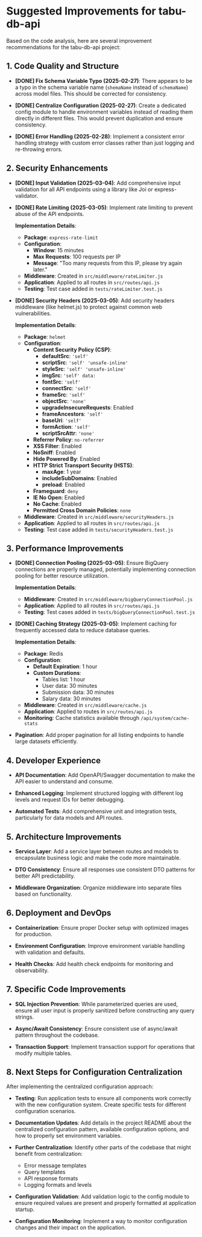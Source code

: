 # Suggested Improvements for tabu-db-api

Based on the code analysis, here are several improvement recommendations for the tabu-db-api project:

## 1. Code Quality and Structure

- **[DONE] Fix Schema Variable Typo (2025-02-27)**: There appears to be a typo in the schema variable name (`shemaName` instead of `schemaName`) across model files. This should be corrected for consistency.

- **[DONE] Centralize Configuration (2025-02-27)**: Create a dedicated config module to handle environment variables instead of reading them directly in different files. This would prevent duplication and ensure consistency.

- **[DONE] Error Handling (2025-02-28)**: Implement a consistent error handling strategy with custom error classes rather than just logging and re-throwing errors.

## 2. Security Enhancements

- **[DONE] Input Validation (2025-03-04)**: Add comprehensive input validation for all API endpoints using a library like Joi or express-validator.

- **[DONE] Rate Limiting (2025-03-05)**: Implement rate limiting to prevent abuse of the API endpoints.

  **Implementation Details**:
  - **Package**: `express-rate-limit`
  - **Configuration**:
    - **Window**: 15 minutes
    - **Max Requests**: 100 requests per IP
    - **Message**: "Too many requests from this IP, please try again later."
  - **Middleware**: Created in `src/middleware/rateLimiter.js`
  - **Application**: Applied to all routes in `src/routes/api.js`
  - **Testing**: Test case added in `tests/rateLimiter.test.js`

- **[DONE] Security Headers (2025-03-05)**: Add security headers middleware (like helmet.js) to protect against common web vulnerabilities.

  **Implementation Details**:
  - **Package**: `helmet`
  - **Configuration**:
    - **Content Security Policy (CSP)**:
      - **defaultSrc**: `'self'`
      - **scriptSrc**: `'self' 'unsafe-inline'`
      - **styleSrc**: `'self' 'unsafe-inline'`
      - **imgSrc**: `'self' data:`
      - **fontSrc**: `'self'`
      - **connectSrc**: `'self'`
      - **frameSrc**: `'self'`
      - **objectSrc**: `'none'`
      - **upgradeInsecureRequests**: Enabled
      - **frameAncestors**: `'self'`
      - **baseUri**: `'self'`
      - **formAction**: `'self'`
      - **scriptSrcAttr**: `'none'`
    - **Referrer Policy**: `no-referrer`
    - **XSS Filter**: Enabled
    - **NoSniff**: Enabled
    - **Hide Powered By**: Enabled
    - **HTTP Strict Transport Security (HSTS)**:
      - **maxAge**: 1 year
      - **includeSubDomains**: Enabled
      - **preload**: Enabled
    - **Frameguard**: `deny`
    - **IE No Open**: Enabled
    - **No Cache**: Enabled
    - **Permitted Cross Domain Policies**: `none`
  - **Middleware**: Created in `src/middleware/securityHeaders.js`
  - **Application**: Applied to all routes in `src/routes/api.js`
  - **Testing**: Test case added in `tests/securityHeaders.test.js`

## 3. Performance Improvements

- **[DONE] Connection Pooling (2025-03-05)**: Ensure BigQuery connections are properly managed, potentially implementing connection pooling for better resource utilization.

  **Implementation Details**:
  - **Middleware**: Created in `src/middleware/bigQueryConnectionPool.js`
  - **Application**: Applied to all routes in `src/routes/api.js`
  - **Testing**: Test cases added in `tests/bigQueryConnectionPool.test.js`

- **[DONE] Caching Strategy (2025-03-05)**: Implement caching for frequently accessed data to reduce database queries.

  **Implementation Details**:
  - **Package**: Redis
  - **Configuration**:
    - **Default Expiration**: 1 hour
    - **Custom Durations**:
      - Tables list: 1 hour
      - User data: 30 minutes
      - Submission data: 30 minutes
      - Salary data: 30 minutes
  - **Middleware**: Created in `src/middleware/cache.js`
  - **Application**: Applied to routes in `src/routes/api.js`
  - **Monitoring**: Cache statistics available through `/api/system/cache-stats`

- **Pagination**: Add proper pagination for all listing endpoints to handle large datasets efficiently.

## 4. Developer Experience

- **API Documentation**: Add OpenAPI/Swagger documentation to make the API easier to understand and consume.

- **Enhanced Logging**: Implement structured logging with different log levels and request IDs for better debugging.

- **Automated Tests**: Add comprehensive unit and integration tests, particularly for data models and API routes.

## 5. Architecture Improvements

- **Service Layer**: Add a service layer between routes and models to encapsulate business logic and make the code more maintainable.

- **DTO Consistency**: Ensure all responses use consistent DTO patterns for better API predictability.

- **Middleware Organization**: Organize middleware into separate files based on functionality.

## 6. Deployment and DevOps

- **Containerization**: Ensure proper Docker setup with optimized images for production.

- **Environment Configuration**: Improve environment variable handling with validation and defaults.

- **Health Checks**: Add health check endpoints for monitoring and observability.

## 7. Specific Code Improvements

- **SQL Injection Prevention**: While parameterized queries are used, ensure all user input is properly sanitized before constructing any query strings.

- **Async/Await Consistency**: Ensure consistent use of async/await pattern throughout the codebase.

- **Transaction Support**: Implement transaction support for operations that modify multiple tables.

## 8. Next Steps for Configuration Centralization

After implementing the centralized configuration approach:

- **Testing**: Run application tests to ensure all components work correctly with the new configuration system. Create specific tests for different configuration scenarios.

- **Documentation Updates**: Add details in the project README about the centralized configuration pattern, available configuration options, and how to properly set environment variables.

- **Further Centralization**: Identify other parts of the codebase that might benefit from centralization:
  - Error message templates
  - Query templates
  - API response formats
  - Logging formats and levels

- **Configuration Validation**: Add validation logic to the config module to ensure required values are present and properly formatted at application startup.

- **Configuration Monitoring**: Implement a way to monitor configuration changes and their impact on the application.
